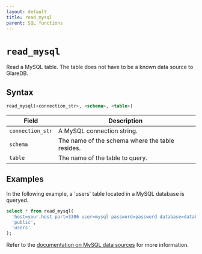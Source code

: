 ```yaml
---
layout: default
title: read_mysql
parent: SQL functions
---
```


# `read_mysql`

Read a MySQL table. The table does not have to be a known data source to
GlareDB.

## Syntax

```sql
read_mysql(<connection_str>, <schema>, <table>)
```

| Field            | Description                                     |
| ---------------- | ----------------------------------------------- |
| `connection_str` | A MySQL connection string.                      |
| `schema`         | The name of the schema where the table resides. |
| `table`          | The name of the table to query.                 |

## Examples

In the following example, a 'users' table located in a MySQL database is
queryed.

```sql
select * from read_mysql(
  'host=your.host port=3306 user=mysql password=password database=database',
  'public',
  'users'
);
```

Refer to the [documentation on MySQL data sources] for more information.

[documentation on MySQL data sources]: /docs/data-sources/supported/mysql
